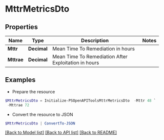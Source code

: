 # MttrMetricsDto
## Properties

Name | Type | Description | Notes
------------ | ------------- | ------------- | -------------
**Mttr** | **Decimal** | Mean Time To Remediation in hours | 
**Mttrae** | **Decimal** | Mean Time To Remediation After Exploitation in hours | 

## Examples

- Prepare the resource
```powershell
$MttrMetricsDto = Initialize-PSOpenAPIToolsMttrMetricsDto  -Mttr 48 `
 -Mttrae 72
```

- Convert the resource to JSON
```powershell
$MttrMetricsDto | ConvertTo-JSON
```

[[Back to Model list]](../README.md#documentation-for-models) [[Back to API list]](../README.md#documentation-for-api-endpoints) [[Back to README]](../README.md)

